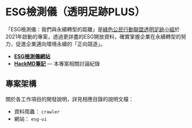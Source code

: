 # ESG檢測儀（透明足跡PLUS）

「ESG檢測儀：我們與永續轉型的距離」是[綠色公民行動聯盟](http://www.gcaa.org.tw/)[透明足跡小組](https://thaubing.gcaa.org.tw/)於2021年啟動的專案，透過更詳盡的ESG開放資料，確實掌握企業在永續轉型的努力，促進企業邁向環境永續的「正向競逐」。

- [**ESG檢測儀網站**](https://gcaa-org-tw.github.io/thaubing-esg)
- [**HackMD筆記**](https://hackmd.io/@chengh/SkYHa65nO/) — 本專案相關討論紀錄

## 專案架構

關於各工作項目的開發說明，詳見相應目錄的說明文檔：

- 資料爬蟲： `crawler`
- 網站： `esg-ui`
